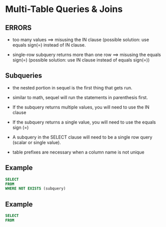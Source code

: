 # Multi-Table Queries & Joins

## ERRORS
* too many values ==> misusing the IN clause (possible solution: use equals sign(=) instead of IN clause.

* single-row subquery returns more than one row ==> misusing the equals sign(=) (possible solution: use IN clause instead of equals sign(=))


## Subqueries 
* the nested portion in sequel is the first thing that gets run.
* similar to math, sequel will run the statements in parenthesis first.
* If the subquery returns multiple values, you will need to use the IN clause
* If the subquery returns a single value, you will need to use the equals sign (=)
* A subquery in the SELECT clause will need to be a single row query (scalar or single value). 


* table prefixes are necessary when a column name is not unique



## Example #
```sql
SELECT
FROM
WHERE NOT EXISTS (subquery)
```

## Example #
```sql
SELECT
FROM
```
